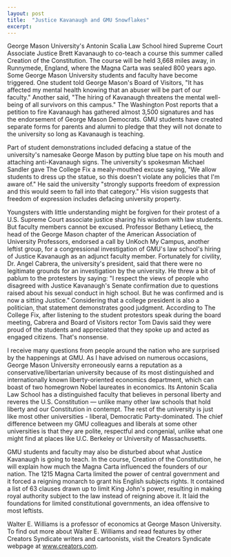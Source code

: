 ```yaml
---
layout: post
title:  "Justice Kavanaugh and GMU Snowflakes"
excerpt:
---
```




George Mason University's Antonin Scalia Law School hired Supreme Court Associate Justice Brett Kavanaugh to co-teach a course this summer called Creation of the Constitution. The course will be held 3,668 miles away, in Runnymede, England, where the Magna Carta was sealed 800 years ago. Some George Mason University students and faculty have become triggered. One student told George Mason's Board of Visitors, "It has affected my mental health knowing that an abuser will be part of our faculty." Another said, "The hiring of Kavanaugh threatens the mental well-being of all survivors on this campus." The Washington Post reports that a petition to fire Kavanaugh has gathered almost 3,500 signatures and has the endorsement of George Mason Democrats. GMU students have created separate forms for parents and alumni to pledge that they will not donate to the university so long as Kavanaugh is teaching.

Part of student demonstrations included defacing a statue of the university's namesake George Mason by putting blue tape on his mouth and attaching anti-Kavanaugh signs. The university's spokesman Michael Sandler gave The College Fix a mealy-mouthed excuse saying, "We allow students to dress up the statue, so this doesn't violate any policies that I'm aware of." He said the university "strongly supports freedom of expression and this would seem to fall into that category." His vision suggests that freedom of expression includes defacing university property.

Youngsters with little understanding might be forgiven for their protest of a U.S. Supreme Court associate justice sharing his wisdom with law students. But faculty members cannot be excused. Professor Bethany Letiecq, the head of the George Mason chapter of the American Association of University Professors, endorsed a call by UnKoch My Campus, another leftist group, for a congressional investigation of GMU's law school's hiring of Justice Kavanaugh as an adjunct faculty member. Fortunately for civility, Dr. Angel Cabrera, the university's president, said that there were no legitimate grounds for an investigation by the university. He threw a bit of pablum to the protesters by saying: "I respect the views of people who disagreed with Justice Kavanaugh's Senate confirmation due to questions raised about his sexual conduct in high school. But he was confirmed and is now a sitting Justice." Considering that a college president is also a politician, that statement demonstrates good judgment. According to The College Fix, after listening to the student protestors speak during the board meeting, Cabrera and Board of Visitors rector Tom Davis said they were proud of the students and appreciated that they spoke up and acted as engaged citizens. That's nonsense.

I receive many questions from people around the nation who are surprised by the happenings at GMU. As I have advised on numerous occasions, George Mason University erroneously earns a reputation as a conservative/libertarian university because of its most distinguished and internationally known liberty-oriented economics department, which can boast of two homegrown Nobel laureates in economics. Its Antonin Scalia Law School has a distinguished faculty that believes in personal liberty and reveres the U.S. Constitution — unlike many other law schools that hold liberty and our Constitution in contempt. The rest of the university is just like most other universities - liberal, Democratic Party-dominated. The chief difference between my GMU colleagues and liberals at some other universities is that they are polite, respectful and congenial, unlike what one might find at places like U.C. Berkeley or University of Massachusetts.

GMU students and faculty may also be disturbed about what Justice Kavanaugh is going to teach. In the course, Creation of the Constitution, he will explain how much the Magna Carta influenced the founders of our nation. The 1215 Magna Carta limited the power of central government and it forced a reigning monarch to grant his English subjects rights. It contained a list of 63 clauses drawn up to limit King John's power, resulting in making royal authority subject to the law instead of reigning above it. It laid the foundations for limited constitutional governments, an idea offensive to most leftists.



Walter E. Williams is a professor of economics at George Mason University. To find out more about Walter E. Williams and read features by other Creators Syndicate writers and cartoonists, visit the Creators Syndicate webpage at www.creators.com.
